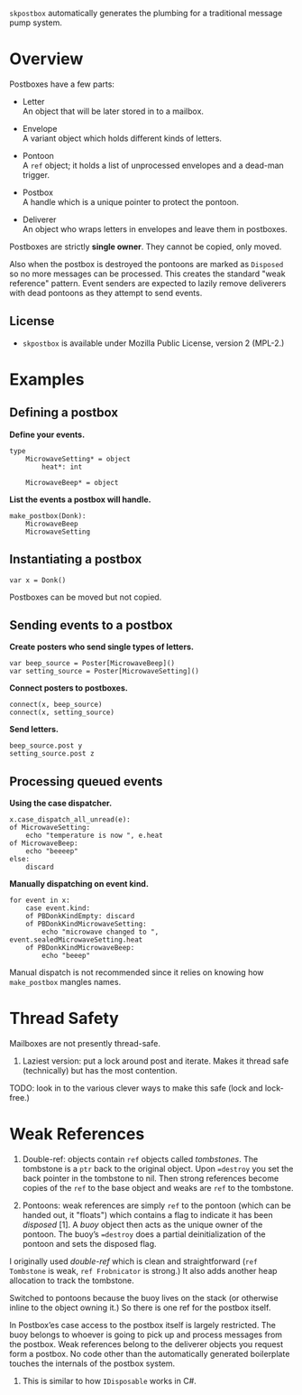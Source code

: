 `skpostbox` automatically generates the plumbing for a traditional
message pump system.

# Overview

Postboxes have a few parts:

  - Letter  
    An object that will be later stored in to a mailbox.

  - Envelope  
    A variant object which holds different kinds of letters.

  - Pontoon  
    A `ref` object; it holds a list of unprocessed envelopes and a
    dead-man trigger.

  - Postbox  
    A handle which is a unique pointer to protect the pontoon.

  - Deliverer  
    An object who wraps letters in envelopes and leave them in
    postboxes.

<div class="note">

Postboxes are strictly **single owner**. They cannot be copied, only
moved.

Also when the postbox is destroyed the pontoons are marked as `Disposed`
so no more messages can be processed. This creates the standard "weak
reference" pattern. Event senders are expected to lazily remove
deliverers with dead pontoons as they attempt to send events.

</div>

## License

  - `skpostbox` is available under Mozilla Public License, version 2
    (MPL-2.)

# Examples

## Defining a postbox

**Define your events.**

    type
        MicrowaveSetting* = object
            heat*: int
    
        MicrowaveBeep* = object

**List the events a postbox will handle.**

    make_postbox(Donk):
        MicrowaveBeep
        MicrowaveSetting

## Instantiating a postbox

    var x = Donk()

Postboxes can be moved but not copied.

## Sending events to a postbox

**Create posters who send single types of letters.**

    var beep_source = Poster[MicrowaveBeep]()
    var setting_source = Poster[MicrowaveSetting]()

**Connect posters to postboxes.**

    connect(x, beep_source)
    connect(x, setting_source)

**Send letters.**

    beep_source.post y
    setting_source.post z

## Processing queued events

**Using the case dispatcher.**

    x.case_dispatch_all_unread(e):
    of MicrowaveSetting:
        echo "temperature is now ", e.heat
    of MicrowaveBeep:
        echo "beeeep"
    else:
        discard

**Manually dispatching on event kind.**

    for event in x:
        case event.kind:
        of PBDonkKindEmpty: discard
        of PBDonkKindMicrowaveSetting:
            echo "microwave changed to ", event.sealedMicrowaveSetting.heat
        of PBDonkKindMicrowaveBeep:
            echo "beeep"

<div class="note">

Manual dispatch is not recommended since it relies on knowing how
`make_postbox` mangles names.

</div>

# Thread Safety

Mailboxes are not presently thread-safe.

1.  Laziest version: put a lock around post and iterate. Makes it thread
    safe (technically) but has the most contention.

TODO: look in to the various clever ways to make this safe (lock and
lock-free.)

# Weak References

1.  Double-ref: objects contain `ref` objects called *tombstones*. The
    tombstone is a `ptr` back to the original object. Upon `=destroy`
    you set the back pointer in the tombstone to nil. Then strong
    references become copies of the `ref` to the base object and weaks
    are `ref` to the tombstone.

2.  Pontoons: weak references are simply `ref` to the pontoon (which can
    be handed out, it "floats") which contains a flag to indicate it has
    been *disposed* \[1\]. A *buoy* object then acts as the unique owner
    of the pontoon. The buoy’s `=destroy` does a partial
    deinitialization of the pontoon and sets the disposed flag.

I originally used *double-ref* which is clean and straightforward (`ref
Tombstone` is weak, `ref Frobnicator` is strong.) It also adds another
heap allocation to track the tombstone.

Switched to pontoons because the buoy lives on the stack (or otherwise
inline to the object owning it.) So there is one ref for the postbox
itself.

In Postbox’es case access to the postbox itself is largely restricted.
The buoy belongs to whoever is going to pick up and process messages
from the postbox. Weak references belong to the deliverer objects you
request form a postbox. No code other than the automatically generated
boilerplate touches the internals of the postbox system.

1.  This is similar to how `IDisposable` works in C\#.
